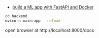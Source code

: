
- [build a ML app with FastAPI and Docker](https://github.com/patrickloeber/docker-fastapi-ml/tree/main)

```bash
cd backend
uvicorn main:app --reload
```
open browser at http://localhost:8000/docs